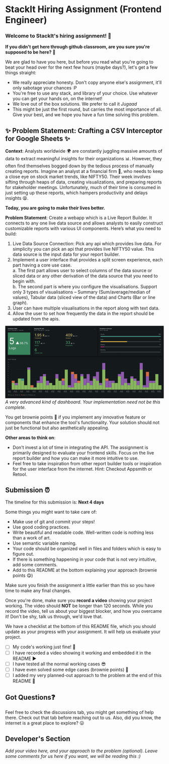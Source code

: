 # StackIt Hiring Assignment (Frontend Engineer)

### Welcome to StackIt's hiring assignment! 🚀

**If you didn't get here through github classroom, are you sure you're supposed to be here? 🤨**


We are glad to have you here, but before you read what you're going to beat your head over for the next few hours (maybe days?), let's get a few things straight:
- We really appreciate honesty. Don't copy anyone else's assignment, it'll only sabotage your chances :P
- You're free to use any stack, and library of your choice. Use whatever you can get your hands on, on the internet!
- We love out of the box solutions. We prefer to call it *Jugaad* 
- This might be just the first round, but carries the most importance of all. Give your best, and we hope you have a fun time solving this problem.

## ✨ **Problem Statement: Crafting a CSV Interceptor for Google Sheets** ✨

**Context**:
Analysts worldwide 🌍 are constantly juggling massive amounts of data to extract meaningful insights for their organizations 📊. However, they often find themselves bogged down by the tedious process of manually creating reports. Imagine an analyst at a financial firm 🏦, who needs to keep a close eye on stock market trends, like NIFTY50. Their week involves sifting through heaps of data, creating visualizations, and preparing reports for stakeholder meetings. Unfortunately, much of their time is consumed in just setting up these reports, which hampers productivity and delays insights 😫.

**Today, you are going to make their lives better.**

**Problem Statement**:
Create a webapp which is a Live Report Builder. It connects to any one live data source and allows analysts to easily construct customizable reports with various UI components. 
Here’s what you need to build:
1. Live Data Source Connection: Pick any api which provides live data. For simplicity you can pick an api that provides live NIFTY50 value. This data source is the input data for your report builder.
2. Implement a user interface that provides a split screen experience, each part having a core use case. <br>
   a. The first part allows user to select columns of the data source or sliced data or any other derivation of the data source that you need to begin with. <br>
   b. The second part is where you configure the visualisations. Support only 3 types of visualisations – Summary (Sum/average/median of values), Tabular data (sliced view of the data) and Charts (Bar or line graph). 
3. User can have multiple visualisations in the report along with text data.
4. Allow the user to set how frequently the data in the report should be updated from the apis.

![Dashboard](https://github.com/StackItHQ/Hiring-Assignment-Frontend/blob/main/dashboard-eg.jpg?raw=true)
<i> A very advanced kind of dashboard. Your implementation need not be this complete. </i>

You get brownie points 🍪 if you implement any innovative feature or components that enhance the tool's functionality. Your solution should not just be functional but also aesthetically appealing.

**Other areas to think on**:
- Don't invest a lot of time in integrating the API. The assignment is primarily designed to evaluate your frontend skills. Focus on the live report builder and how you can make it more intuitive to use.
- Feel free to take inspiration from other report builder tools or inspiration for the user interface from the internet. Hint: Checkout Appsmith or Retool.
  
## Submission ⏰
The timeline for this submission is: **Next 4 days**

Some things you might want to take care of:
- Make use of git and commit your steps!
- Use good coding practices.
- Write beautiful and readable code. Well-written code is nothing less than a work of art.
- Use semantic variable naming.
- Your code should be organized well in files and folders which is easy to figure out.
- If there is something happening in your code that is not very intuitive, add some comments.
- Add to this README at the bottom explaining your approach (brownie points 😋)

Make sure you finish the assignment a little earlier than this so you have time to make any final changes.

Once you're done, make sure you **record a video** showing your project working. The video should **NOT** be longer than 120 seconds. While you record the video, tell us about your biggest blocker, and how you overcame it! Don't be shy, talk us through, we'd love that.

We have a checklist at the bottom of this README file, which you should update as your progress with your assignment. It will help us evaluate your project.

- [ ] My code's working just fine! 🥳
- [ ] I have recorded a video showing it working and embedded it in the README ▶️
- [ ] I have tested all the normal working cases 😎
- [ ] I have even solved some edge cases (brownie points) 💪
- [ ] I added my very planned-out approach to the problem at the end of this README 📜

## Got Questions❓
Feel free to check the discussions tab, you might get something of help there. Check out that tab before reaching out to us. Also, did you know, the internet is a great place to explore? 😛

## Developer's Section
*Add your video here, and your approach to the problem (optional). Leave some comments for us here if you want, we will be reading this :)*
